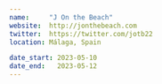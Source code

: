 ```yaml
---
name:     "J On the Beach"
website:  http://jonthebeach.com
twitter:  https://twitter.com/jotb22
location: Málaga, Spain

date_start: 2023-05-10
date_end:   2023-05-12
---
```

